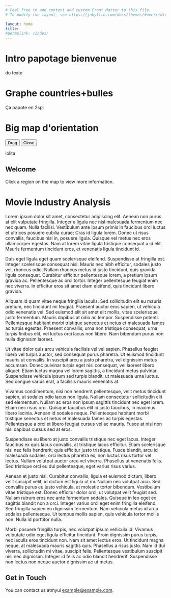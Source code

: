 ```yaml
---
# Feel free to add content and custom Front Matter to this file.
# To modify the layout, see https://jekyllrb.com/docs/themes/#overriding-theme-defaults

layout: home
title:
#permalink: /index/
---
```


<div id="background-transition"></div> <!-- Starry background layer -->

# Intro papotage bienvenue
du texte

# Graphe countries+bulles
Ça papote en 2spi

# Big map d'orientation
<!-- div de la map to be interactive inshallah -->

<div id="map-container">
  <div id="map"></div>
  <button id="drag-pip">Drag</button>
  <button id="close-pip">Close</button>
  <div class="resize-handle br"></div> <!-- Bottom-right -->
</div>

lolita

<div id="main-content">
    <h2>Welcome</h2>
    <p>Click a region on the map to view more information.</p>
</div>




# Movie Industry Analysis

<!--<div class="flourish-embed flourish-sankey" data-src="visualisation/20741496"><script src="https://public.flourish.studio/resources/embed.js"></script><noscript><img src="https://public.flourish.studio/visualisation/20741496/thumbnail" width="5%" alt="sankey visualization" /></noscript></div>-->

Lorem ipsum dolor sit amet, consectetur adipiscing elit. Aenean non purus at elit vulputate fringilla. Integer a ligula nec nisl malesuada fermentum nec nec quam. Nulla facilisi. Vestibulum ante ipsum primis in faucibus orci luctus et ultrices posuere cubilia curae; Cras id ligula lorem. Donec ut risus convallis, faucibus nisl in, posuere ligula. Quisque vel metus nec eros ullamcorper egestas. Nam at lorem vitae ligula tristique consequat a id elit. Mauris fermentum tincidunt eros, et venenatis ligula tincidunt id.

Duis eget ligula eget quam scelerisque eleifend. Suspendisse at fringilla est. Integer scelerisque consequat nisi. Mauris nec nibh efficitur, sodales justo vel, rhoncus odio. Nullam rhoncus metus id justo tincidunt, quis gravida ligula consequat. Curabitur efficitur pellentesque lorem, a pretium ipsum gravida ac. Pellentesque ac orci tortor. Integer pellentesque feugiat enim nec viverra. In efficitur eros sit amet diam eleifend, quis tincidunt libero gravida.

Aliquam id quam vitae neque fringilla iaculis. Sed sollicitudin elit eu mauris pretium, nec tincidunt mi feugiat. Praesent auctor eros sapien, ut vehicula odio venenatis vel. Sed euismod elit sit amet elit mollis, vitae scelerisque justo fermentum. Mauris dapibus at odio ac tempor. Suspendisse potenti. Pellentesque habitant morbi tristique senectus et netus et malesuada fames ac turpis egestas. Praesent convallis, urna non tristique consequat, urna turpis finibus elit, vel luctus orci lacus non libero. Nam bibendum purus non nulla dignissim laoreet.

Ut vitae dolor quis arcu vehicula facilisis vel vel sapien. Phasellus feugiat libero vel turpis auctor, sed consequat purus pharetra. Ut euismod tincidunt mauris ut convallis. In suscipit arcu a justo pharetra, vel dignissim metus accumsan. Donec pulvinar turpis eget nisi consequat, vel laoreet libero aliquet. Etiam luctus magna vel lorem sagittis, a tincidunt metus pulvinar. Suspendisse vehicula ipsum sed turpis blandit, ut malesuada urna luctus. Sed congue varius erat, a facilisis mauris venenatis at.

Vivamus condimentum, nisi non hendrerit pellentesque, velit metus tincidunt sapien, ut sodales odio lacus non ligula. Nullam consectetur sollicitudin elit sed elementum. Nullam ac eros non ipsum sagittis tincidunt nec eget lorem. Etiam nec risus orci. Quisque faucibus elit id justo faucibus, in maximus libero lacinia. Aenean id sodales neque. Pellentesque habitant morbi tristique senectus et netus et malesuada fames ac turpis egestas. Pellentesque a orci et libero feugiat cursus vel ac mauris. Fusce at nisi non nisi dapibus cursus sed at eros.

Suspendisse eu libero at justo convallis tristique nec eget lacus. Integer faucibus ex quis lacus convallis, at tristique lacus efficitur. Etiam scelerisque nisl nec felis hendrerit, quis efficitur justo tristique. Fusce blandit, arcu id malesuada sodales, orci lectus pharetra ex, non luctus risus tortor vel lectus. Nullam volutpat auctor arcu vel viverra. Phasellus ut venenatis felis. Sed tristique orci eu dui pellentesque, eget varius risus varius.

Aenean et justo nisl. Curabitur convallis, ligula et euismod dictum, libero velit suscipit velit, id dictum est ligula ut mi. Nullam nec volutpat arcu. Sed convallis purus eu justo vehicula, at molestie tortor bibendum. Vestibulum vitae tristique est. Donec efficitur dolor orci, ut volutpat velit feugiat sed. Nullam rutrum eros nec ante fermentum sodales. Quisque in leo eget ex sagittis blandit non a orci. Integer varius orci eget enim fringilla eleifend. Sed fringilla sapien eu dignissim fermentum. Nam vehicula metus id arcu sodales pellentesque. Ut tempus mollis sapien, quis vehicula tortor mollis non. Nulla id porttitor nulla.

Morbi posuere fringilla turpis, nec volutpat ipsum vehicula id. Vivamus vulputate odio eget ligula efficitur tincidunt. Proin dignissim purus turpis, nec iaculis eros tincidunt non. Nam sit amet lectus eros. Ut tincidunt magna neque, at malesuada mauris sagittis quis. Phasellus a risus justo. Nam id dui viverra, sollicitudin mi vitae, suscipit felis. Pellentesque vestibulum suscipit nisi nec dignissim. Integer id felis ac odio blandit hendrerit. Suspendisse non lectus non neque auctor dignissim ac ut metus.

## Get in Touch
You can contact us atmyui [example@example.com](mailto:example@example.com).
